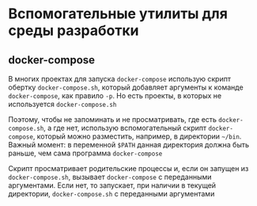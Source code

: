 # Вспомогательные утилиты для среды разработки

## docker-compose

В многих проектах для запуска `docker-compose` использую скрипт обертку
`docker-compose.sh`, который добавляет аргументы к команде `docker-compose`, как правило `-p`.
Но есть проекты, в которых не используется `docker-compose.sh`

Поэтому, чтобы не запоминать и не просматривать, где есть `docker-compose.sh`, а где нет,
использую вспомогательный скрипт `docker-compose`, который можно разместить, например, в директории
`~/bin`. Важный момент: в переменной `$PATH` данная директория должна быть раньше, чем сама
программа `docker-compose`

Скрипт просматривает родительские процессы и, если он запущен из `docker-compose.sh`, вызывает
`docker-compose` с переданными аргументами. Если нет, то запускает, при наличии в текущей директории, 
`docker-compose.sh` с переданными аргументами